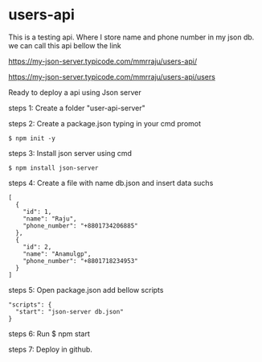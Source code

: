# users-api


This is a testing api. Where I store name and phone number in my json db.
we can call this api bellow the link

https://my-json-server.typicode.com/mmrraju/users-api/

https://my-json-server.typicode.com/mmrraju/users-api/users


Ready to deploy a api using Json server

steps 1: Create a folder "user-api-server"

steps 2: Create a package.json typing in your cmd promot 

```$ npm init -y```

steps 3: Install json server using cmd 

```$ npm install json-server```

steps 4: Create a file with name db.json and insert data suchs
```
[
  {
    "id": 1,
    "name": "Raju",
    "phone_number": "+8801734206885"
  },
  {
    "id": 2,
    "name": "Anamulgp",
    "phone_number": "+8801718234953"
  }
]
```
steps 5: Open package.json add bellow scripts
```
"scripts": {
  "start": "json-server db.json"
}
```

steps 6: Run $ npm start

steps 7: Deploy in github.

